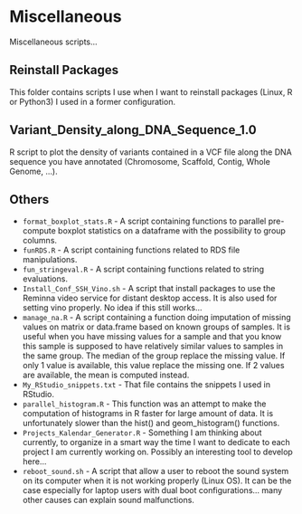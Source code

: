 # Miscellaneous
Miscellaneous scripts...

## Reinstall Packages
This folder contains scripts I use when I want to reinstall packages (Linux, R or Python3) I used in a former configuration.  

## Variant_Density_along_DNA_Sequence_1.0
R script to plot the density of variants contained in a VCF file along the DNA sequence you have annotated (Chromosome, Scaffold, Contig, Whole Genome, ...).  

## Others
* `format_boxplot_stats.R` - A script containing functions to parallel pre-compute boxplot statistics on a dataframe with the possibility to group columns.  
* `funRDS.R` - A script containing functions related to RDS file manipulations.  
* `fun_stringeval.R` - A script containing functions related to string evaluations.  
* `Install_Conf_SSH_Vino.sh` - A script that install packages to use the Reminna video service for distant desktop access. It is also used for setting vino properly. No idea if this still works...  
* `manage_na.R` - A script containing a function doing imputation of missing values on matrix or data.frame based on known groups of samples. It is useful when you have missing values for a sample and that you know this sample is supposed to have relatively similar values to samples in the same group. The median of the group replace the missing value. If only 1 value is available, this value replace the missing one. If 2 values are available, the mean is computed instead. 
* `My_RStudio_snippets.txt` - That file contains the snippets I used in RStudio.  
* `parallel_histogram.R` - This function was an attempt to make the computation of histograms in R faster for large amount of data. It is unfortunately slower than the hist() and geom_histogram() functions.  
* `Projects_Kalendar_Generator.R` - Something I am thinking about currently, to organize in a smart way the time I want to dedicate to each project I am currently working on. Possibly an interesting tool to develop here...  
* `reboot_sound.sh` - A script that allow a user to reboot the sound system on its computer when it is not working properly (Linux OS). It can be the case especially for laptop users with dual boot configurations... many other causes can explain sound malfunctions.  

